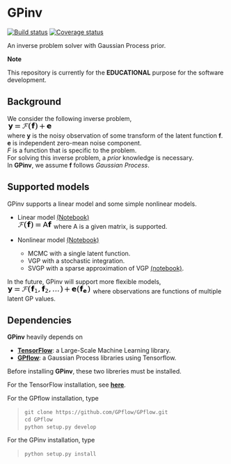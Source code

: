 # GPinv
[![Build status](https://codeship.com/projects/8e8c5940-5322-0134-e799-4668b3c53a58/status?branch=master)](https://codeship.com/projects/147609)
[![Coverage status](https://codecov.io/gh/fujii-team/GPinv/branch/master/graph/badge.svg)](https://codecov.io/gh/fujii-team/GPinv)

An inverse problem solver with Gaussian Process prior.

**Note**

This repository is currently for the **EDUCATIONAL** purpose for the software development.

## Background

We consider the following inverse problem,  
<img src=doc/readme_imgs/definition.png>  
where
**y** is the noisy observation of
some transform of the latent function **f**.  
**e** is independent zero-mean noise component.  
*F* is a function that is specific to the problem.  
For solving this inverse problem, a *prior* knowledge is necessary.  
In **GPinv**, we assume **f** follows *Gaussian Process*.

## Supported models
GPinv supports a linear model and some simple nonlinear models.

+ Linear model
[(Notebook)](notebooks/linear_model_example.ipynb)  
<img src=doc/readme_imgs/linear_model.png>  where A is a given matrix,
is supported.

+ Nonlinear model [(Notebook)](notebooks/nonlinear_model_example.ipynb)
  - MCMC with a single latent function.
  - VGP with a stochastic integration.  
  - SVGP with a sparse approximation of VGP [(notebook)](notebooks/sparse_nonlinear_model_example.ipynb).

In the future, GPinv will support more flexible models,
<img src=doc/readme_imgs/flexible_model.png> where observations are functions of multiple latent GP values.

## Dependencies
**GPinv** heavily depends on
+ [**TensorFlow**](https://www.tensorflow.org/): a Large-Scale Machine Learning library.
+ [**GPflow**](https://github.com/GPflow/GPflow): a Gaussian Process libraries using Tensorflow.

Before installing **GPinv**, these two libreries must be installed.

For the TensorFlow installation,
see [**here**](https://www.tensorflow.org/versions/r0.10/get_started/os_setup.html).

For the GPflow installation, type
> `git clone https://github.com/GPflow/GPflow.git`  
> `cd GPflow`  
> `python setup.py develop`

For the GPinv installation, type
> `python setup.py install`
